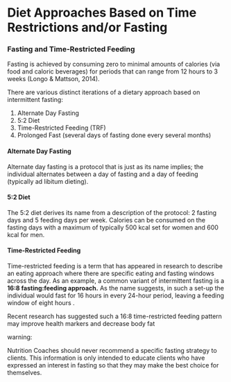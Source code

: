 # Diet Approaches Based on Time Restrictions and/or Fasting

### Fasting and Time-Restricted Feeding

Fasting is achieved by consuming zero to minimal amounts of calories \(via food and caloric beverages\) for periods that can range from 12 hours to 3 weeks \(Longo & Mattson, 2014\).



There are various distinct iterations of a dietary approach based on intermittent fasting:

1. Alternate Day Fasting
2. 5:2 Diet
3. Time-Restricted Feeding \(TRF\)
4. Prolonged Fast \(several days of fasting done every several months\)

#### Alternate Day Fasting

Alternate day fasting is a protocol that is just as its name implies; the individual alternates between a day of fasting and a day of feeding \(typically ad libitum dieting\).

#### 5:2 Diet

The 5:2 diet derives its name from a description of the protocol: 2 fasting days and 5 feeding days per week. Calories can be consumed on the fasting days with a maximum of typically 500 kcal set for women and 600 kcal for men.



#### Time-Restricted Feeding

Time-restricted feeding is a term that has appeared in research to describe an eating approach where there are specific eating and fasting windows across the day. As an example, a common variant of intermittent fasting is a **16:8 fasting:feeding approach.** As the name suggests, in such a set-up the individual would fast for 16 hours in every 24-hour period, leaving a feeding window of eight hours .

Recent research has suggested such a 16:8 time-restricted feeding pattern may improve health markers and decrease body fat

warning:

Nutrition Coaches should never recommend a specific fasting strategy to clients. This information is only intended to educate clients who have expressed an interest in fasting so that they may make the best choice for themselves.







